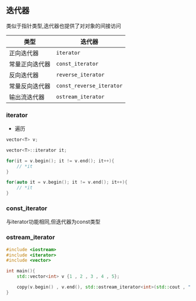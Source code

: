 <!--
 * @Description: 
 * @Version: 1.0
 * @Author: DaLao
 * @Email: dalao_li@163.com
 * @Date: 2021-11-29 00:31:35
 * @LastEditors: dalao
 * @LastEditTime: 2022-04-15 00:14:40
-->


## 迭代器

类似于指针类型,迭代器也提供了对对象的间接访问

| 类型           | 迭代器                   |
| -------------- | ------------------------ |
| 正向迭代器     | `iterator`               |
| 常量正向迭代器 | `const_iterator`         |
| 反向迭代器     | `reverse_iterator`       |
| 常量反向迭代器 | `const_reverse_iterator` |
| 输出流迭代器   | `ostream_iterator`       |


### iterator

- 遍历

```c
vector<T> v;

vector<T>::iterator it;

for(it = v.begin(); it != v.end(); it++){
    // *it
}

for(auto it = v.begin(); it != v.end(); it++){
    // *it
}
```



### const_iterator

与iterator功能相同,但迭代器为const类型



### ostream_iterator

```c++
#include <iostream>
#include <iterator>
#include <vector>

int main(){
    std::vector<int> v {1 , 2 , 3 , 4 , 5};

    copy(v.begin() , v.end(), std::ostream_iterator<int>(std::cout , " "));
}
```